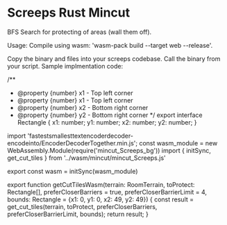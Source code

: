 # Screeps Rust Mincut
 BFS Search for protecting of areas (wall them off).


 Usage: Compile using wasm: 'wasm-pack build --target web --release'.

 Copy the binary and files into your screeps codebase. Call the binary from your script. Sample implmentation code:

/**
 * @property {number} x1 - Top left corner
 * @property {number} x1 - Top left corner
 * @property {number} x2 - Bottom right corner
 * @property {number} y2 - Bottom right corner
 */
export interface Rectangle {
	x1: number;
	y1: number;
	x2: number;
	y2: number;
}

import 'fastestsmallesttextencoderdecoder-encodeinto/EncoderDecoderTogether.min.js';
const wasm_module = new WebAssembly.Module(require('mincut_Screeps_bg'))
import { initSync, get_cut_tiles } from '../wasm/mincut/mincut_Screeps.js'

export const wasm = initSync(wasm_module)

export function getCutTilesWasm(terrain: RoomTerrain, toProtect: Rectangle[],
	preferCloserBarriers     = true,
	preferCloserBarrierLimit = 4,
	bounds: Rectangle        = {x1: 0, y1: 0, x2: 49, y2: 49}) {
    const result = get_cut_tiles(terrain, toProtect, preferCloserBarriers, preferCloserBarrierLimit, bounds);
    return result;
}


